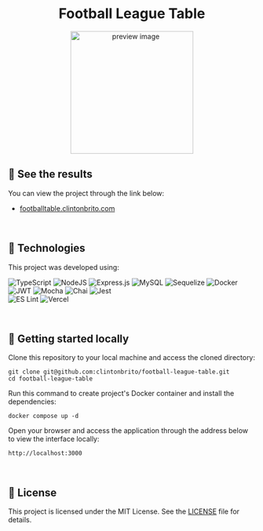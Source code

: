 <!-- Olá, Tryber!
Esse é apenas um arquivo inicial para o README do seu projeto.
É essencial que você preencha esse documento por conta própria, ok?
Não deixe de usar nossas dicas de escrita de README de projetos, e deixe sua criatividade brilhar!
:warning: IMPORTANTE: você precisa deixar nítido:
- quais arquivos/pastas foram desenvolvidos por você; 
- quais arquivos/pastas foram desenvolvidos por outra pessoa estudante;
- quais arquivos/pastas foram desenvolvidos pela Trybe.
-->

<h1 align="center">Football League Table</h1>

<p align="center">
  <img alt="preview image" src="app/frontend/src/images/positive_logo.png" width="250px">
</p>

## 🔖 See the results

You can view the project through the link below:
* [footballtable.clintonbrito.com](https://footballtable.clintonbrito.com)

<br>

## 🧪 Technologies

This project was developed using:
  
  ![TypeScript](https://img.shields.io/badge/typescript-%23007ACC.svg?style=for-the-badge&logo=typescript&logoColor=white)
  ![NodeJS](https://img.shields.io/badge/Node.js-43853D?style=for-the-badge&logo=node.js&logoColor=white)
  ![Express.js](https://img.shields.io/badge/express.js-%23404d59.svg?style=for-the-badge&logo=express&logoColor=%2361DAFB)
  ![MySQL](https://img.shields.io/badge/MySQL-005C84?style=for-the-badge&logo=mysql&logoColor=white)
  ![Sequelize](https://img.shields.io/badge/Sequelize-52B0E7?style=for-the-badge&logo=Sequelize&logoColor=white)
  ![Docker](https://img.shields.io/badge/docker-%230db7ed.svg?style=for-the-badge&logo=docker&logoColor=white)
  ![JWT](https://img.shields.io/badge/JWT-black?style=for-the-badge&logo=JSON%20web%20tokens)
  ![Mocha](https://img.shields.io/badge/-mocha-%238D6748?style=for-the-badge&logo=mocha&logoColor=white)
  ![Chai](https://img.shields.io/badge/chai-A30701?style=for-the-badge&logo=chai&logoColor=white)
  ![Jest](https://img.shields.io/badge/-jest-%23C21325?style=for-the-badge&logo=jest&logoColor=white)  
  ![ES Lint](https://img.shields.io/badge/eslint-3A33D1?style=for-the-badge&logo=eslint&logoColor=white)
  ![Vercel](https://img.shields.io/badge/Vercel-000000?style=for-the-badge&logo=vercel&logoColor=white)

<br>

## 🚀 Getting started locally

<p style>Clone this repository to your local machine and access the cloned directory:</p>
<pre><code>git clone git@github.com:clintonbrito/football-league-table.git
cd football-league-table
</code></pre>
<p>Run this command to create project's Docker container and install the dependencies:</p>

<pre><code>docker compose up -d</code></pre>

Open your browser and access the application through the address below to view the interface locally:

<pre><code>http://localhost:3000</code></pre>

<br>

## 📝 License
This project is licensed under the MIT License. See the <a target="_blank" rel="noopener" href="https://github.com/clintonbrito/recipes-app/blob/5c4b1a74ab43a352c393def783f06080b7256088/LICENSE">LICENSE</a> file for details.
